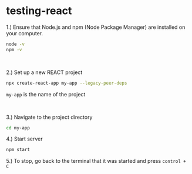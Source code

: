 # testing-react


1.) Ensure that Node.js and npm (Node Package Manager) are installed on your computer.
```bash
node -v
npm -v
```

<br>

2.) Set up a new REACT project
```bash
npx create-react-app my-app --legacy-peer-deps
```
```my-app``` is the name of the project

<br>

3.) Navigate to the project directory 
```bash
cd my-app
```

4.) Start server
```bash
npm start
```

5.) To stop, go back to the terminal that it was started and press ```control + C```
